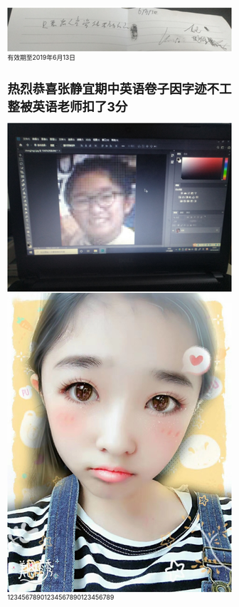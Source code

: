 ![image](IMG_20190516_181704.jpg)
有效期至2019年6月13日

热烈恭喜张静宜期中英语卷子因字迹不工整被英语老师扣了3分
=
![image](3c0614f7450569e5.jpg)
![image](mmexport1555929023209.jpg)
12345678901234567890123456789